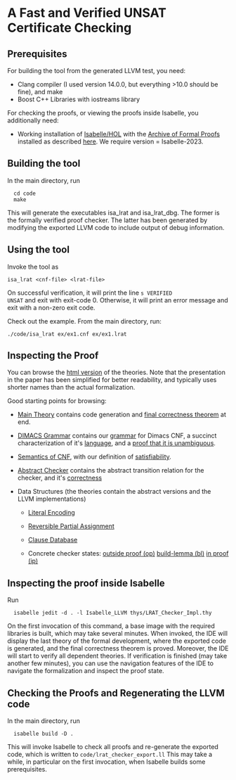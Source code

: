 # A Fast and Verified UNSAT Certificate Checking

## Prerequisites
  For building the tool from the generated LLVM test, you need:

  * Clang compiler (I used version 14.0.0, but everything >10.0 should be fine), and make
  * Boost C++ Libraries with iostreams library

  For checking the proofs, or viewing the proofs inside Isabelle, you additionally need:

  * Working installation of [Isabelle/HOL](https://isabelle.in.tum.de) with the [Archive of Formal Proofs](https://www.isa-afp.org) installed
    as described [here](https://www.isa-afp.org/using.shtml). We require version = Isabelle-2023.


## Building the tool
  In the main directory, run

      cd code
      make

  This will generate the executables isa_lrat and isa_lrat_dbg. The former is the formally verified proof checker.
  The latter has been generated by modifying the exported LLVM code to include output of debug information.

## Using the tool
  Invoke the tool as

    isa_lrat <cnf-file> <lrat-file>

  On successful verification, it will print the line <code>s VERIFIED UNSAT</code> and exit with exit-code 0.
  Otherwise, it will print an error message and exit with a non-zero exit code.

  Check out the example. From the main directory, run:

    ./code/isa_lrat ex/ex1.cnf ex/ex1.lrat


## Inspecting the Proof
  You can browse the [html version](html/Unsorted/llvm_lrat_checker/index.html) of the theories.
  Note that the presentation in the paper has been simplified for better readability, and typically uses shorter names than the actual formalization.

  Good starting points for browsing:

  * [Main Theory](html/Unsorted/llvm_lrat_checker/LRAT_Checker_Impl.html) contains code generation and [final correctness theorem](html/Unsorted/llvm_lrat_checker/LRAT_Checker_Impl.html#LRAT_Checker_Impl.lrat_checker_correct|fact) at end.

  * [DIMACS Grammar](html/Unsorted/llvm_lrat_checker/CNF_Grammar.html) contains our [grammar](html/Unsorted/llvm_lrat_checker/CNF_Grammar.html#CNF_Grammar.cnf_dimacs|const) for Dimacs CNF, a succinct characterization of it's [language](html/Unsorted/llvm_lrat_checker/CNF_Grammar.html#CNF_Grammar.dimacs_reg_language|fact), and a [proof that it is unambiguous](html/Unsorted/llvm_lrat_checker/CNF_Grammar.html#CNF_Grammar.unamb_dimacs|fact).

  * [Semantics of CNF](html/Unsorted/llvm_lrat_checker/SAT_Basic.html), with our definition of [satisfiability](html/Unsorted/llvm_lrat_checker/SAT_Basic.html#SAT_Basic.sat|const).

  * [Abstract Checker](html/Unsorted/llvm_lrat_checker/Relaxed_Assignment.html#Relaxed_Assignment.checker_state|type) contains the abstract transition relation for the checker, and it's [correctness](html/Unsorted/llvm_lrat_checker/Relaxed_Assignment.html#Relaxed_Assignment.checker_trans_rtrancl_pres_invar|thm)

  * Data Structures (the theories contain the abstract versions and the LLVM implementations)
    * [Literal Encoding](html/Unsorted/llvm_lrat_checker/Unsigned_Literal.html)
    * [Reversible Partial Assignment](html/Unsorted/llvm_lrat_checker/Trailed_Assignment.html)
    * [Clause Database](html/Unsorted/llvm_lrat_checker/ClauseDB.html)

    * Concrete checker states:
      [outside proof (op)](html/Unsorted/llvm_lrat_checker/LRAT_Checker_Impl.html#LRAT_Checker_Impl.checker_state_out_proof|type)
      [build-lemma (bl)](html/Unsorted/llvm_lrat_checker/LRAT_Checker_Impl.html#LRAT_Checker_Impl.checker_state_build_lemma|type)
      [in proof (ip)](html/Unsorted/llvm_lrat_checker/LRAT_Checker_Impl.html#LRAT_Checker_Impl.checker_state_in_proof|type)



## Inspecting the proof inside Isabelle
  Run

      isabelle jedit -d . -l Isabelle_LLVM thys/LRAT_Checker_Impl.thy

  On the first invocation of this command, a base image with the required libraries is built, which may take several minutes.
  When invoked, the IDE will display the last theory of the formal development, where the exported code is generated, and the final correctness theorem is proved.
  Moreover, the IDE will start to verify all dependent theories. If verification is finished (may take another few minutes),
  you can use the navigation features of the IDE to navigate the formalization and inspect the proof state.


## Checking the Proofs and Regenerating the LLVM code
  In the main directory, run

      isabelle build -D .

  This will invoke Isabelle to check all proofs and re-generate the exported code, which is written to <code>code/lrat_checker_export.ll</code> This may take a while, in particular on the first invocation, when Isabelle builds some prerequisites.



